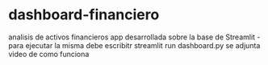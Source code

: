 # dashboard-financiero
analisis de activos financieros
app desarrollada sobre la base de Streamlit - 
para ejecutar la misma debe escribitr streamlit run dashboard.py
se adjunta video de como funciona
